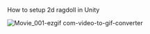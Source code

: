 How to setup 2d ragdoll in Unity

![Movie_001-ezgif com-video-to-gif-converter](https://github.com/naved1197/Unity2dRagdoll/assets/96604519/85be139f-31c3-4c8e-b2e1-264db3a29308)

